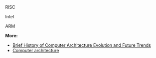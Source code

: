 RISC

Intel

ARM


**More:**

- [Brief History of Computer Architecture Evolution and Future Trends](https://cds.cern.ch/record/399391/files/p147.pdf)
- [Computer architecture](https://en.wikipedia.org/wiki/Computer_architecture)
